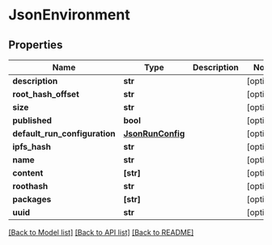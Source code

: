 # JsonEnvironment


## Properties
Name | Type | Description | Notes
------------ | ------------- | ------------- | -------------
**description** | **str** |  | [optional] 
**root_hash_offset** | **str** |  | [optional] 
**size** | **str** |  | [optional] 
**published** | **bool** |  | [optional] 
**default_run_configuration** | [**JsonRunConfig**](JsonRunConfig.md) |  | [optional] 
**ipfs_hash** | **str** |  | [optional] 
**name** | **str** |  | [optional] 
**content** | **[str]** |  | [optional] 
**roothash** | **str** |  | [optional] 
**packages** | **[str]** |  | [optional] 
**uuid** | **str** |  | [optional] 

[[Back to Model list]](../README.md#documentation-for-models) [[Back to API list]](../README.md#documentation-for-api-endpoints) [[Back to README]](../README.md)


